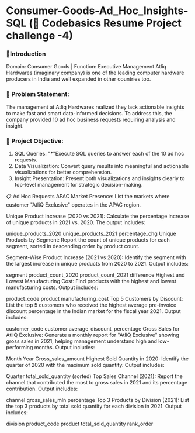 # Consumer-Goods-Ad_Hoc_Insights-SQL (📄 Codebasics Resume Project challenge -4)

### 👋Introduction

Domain:  Consumer Goods | Function: Executive Management
Atliq Hardwares (imaginary company) is one of the leading computer hardware producers in India and well expanded in other countries too.

### 📑 Problem Statement:

The management at Atliq Hardwares realized they lack actionable insights to make fast and smart data-informed decisions. To address this, the company provided 10 ad hoc business requests requiring analysis and insight.


### 📝 Project Objective:
1. SQL Queries:
      "*"Execute SQL queries to answer each of the 10 ad hoc requests.
2. Data Visualization:
        Convert query results into meaningful and actionable visualizations for better comprehension.
3. Insight Presentation:
        Present both visualizations and insights clearly to top-level management for strategic decision-making.

📋 Ad Hoc Requests
APAC Market Presence:
List the markets where customer "AtliQ Exclusive" operates in the APAC region.

Unique Product Increase (2020 vs 2021):
Calculate the percentage increase of unique products in 2021 vs. 2020. The output includes:

unique_products_2020
unique_products_2021
percentage_chg
Unique Products by Segment:
Report the count of unique products for each segment, sorted in descending order by product count.

Segment-Wise Product Increase (2021 vs 2020):
Identify the segment with the largest increase in unique products from 2020 to 2021. Output includes:

segment
product_count_2020
product_count_2021
difference
Highest and Lowest Manufacturing Cost:
Find products with the highest and lowest manufacturing costs. Output includes:

product_code
product
manufacturing_cost
Top 5 Customers by Discount:
List the top 5 customers who received the highest average pre-invoice discount percentage in the Indian market for the fiscal year 2021. Output includes:

customer_code
customer
average_discount_percentage
Gross Sales for AtliQ Exclusive:
Generate a monthly report for "AtliQ Exclusive" showing gross sales in 2021, helping management understand high and low-performing months. Output includes:

Month
Year
Gross_sales_amount
Highest Sold Quantity in 2020:
Identify the quarter of 2020 with the maximum sold quantity. Output includes:

Quarter
total_sold_quantity (sorted)
Top Sales Channel (2021):
Report the channel that contributed the most to gross sales in 2021 and its percentage contribution. Output includes:

channel
gross_sales_mln
percentage
Top 3 Products by Division (2021):
List the top 3 products by total sold quantity for each division in 2021. Output includes:

division
product_code
product
total_sold_quantity
rank_order
